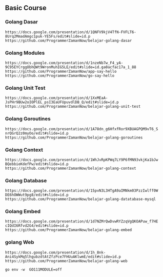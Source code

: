 ## Basic Course

### Golang Dasar

`https://docs.google.com/presentation/d/1QNFV9kjV4TfN-FVFLT6-8Urq2MmadAmgc1puk-YE5Fs/edit#slide=id.p`
`https://github.com/ProgrammerZamanNow/belajar-golang-dasar`

### Golang Modules

`https://docs.google.com/presentation/d/1nzeNb7w_F4_yA-9C95EYCrggObhQWt9WronMuhIG5LE/edit#slide=id.ga0acfac17a_1_88`
`https://github.com/ProgrammerZamanNow/app-say-hello`
`https://github.com/ProgrammerZamanNow/go-say-hello`

### Golang Unit Test

`https://docs.google.com/presentation/d/1XxMEaA-JsPHr9BUw2oIOPlEL_psI3EaUFUpuvdlDB_Q/edit#slide=id.p`
`https://github.com/ProgrammerZamanNow/belajar-golang-unit-test`

### Golang Goroutines

`https://docs.google.com/presentation/d/1A78dn_g6HfxfRor9XBUAGPQM9vT6_SnrQGrQ2z0myOo/edit#slide=id.p`
`https://github.com/ProgrammerZamanNow/belajar-golang-goroutines`

### Golang Context

`https://docs.google.com/presentation/d/1WhJvRpKPWq7LY9P6fMN93vkjKa1bJwBQebbieKdefPw/edit#slide=id.p`
`https://github.com/ProgrammerZamanNow/belajar-golang-context`

### Golang Database

`https://docs.google.com/presentation/d/15pvN3L3HTgA9aIMNkm03PzzIwlff0WDE6hOWWut9pg8/edit#slide=id.p`
`https://github.com/ProgrammerZamanNow/belajar-golang-datatabase-mysql`

### Golang Embed

`https://docs.google.com/presentation/d/1d7NZMrQwDvwRYZzqVgQKOAPuw_f7HEcIQdI6Rfvd2G4/edit#slide=id.p`
`https://github.com/ProgrammerZamanNow/belajar-golang-embed`

### golang Web
`https://docs.google.com/presentation/d/1h_8nk-Ani4SykMq5lhgubzdtAtZfzPce7FHUuAKlwmE/edit#slide=id.p`
`https://github.com/ProgrammerZamanNow/belajar-golang-web`

`go env -w  GO111MODULE=off`
